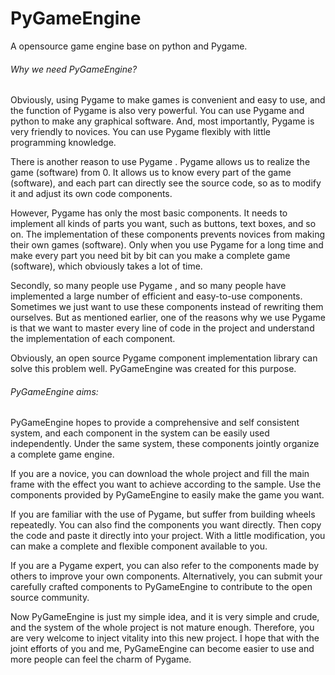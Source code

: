 # PyGameEngine
A opensource game engine base on python and Pygame.

###### Why we need PyGameEngine?

Obviously, using Pygame to make games is convenient and easy to use, and the function of Pygame is also very powerful. You can use Pygame and python to make any graphical software. And, most importantly, Pygame is very friendly to novices. You can use Pygame flexibly with little programming knowledge.

There is another reason to use Pygame . Pygame allows us to realize the game (software) from 0. It allows us to know every part of the game (software), and each part can directly see the source code, so as to modify it and adjust its own code components.

However, Pygame has only the most basic components. It needs to implement all kinds of parts you want, such as buttons, text boxes, and so on. The implementation of these components prevents novices from making their own games (software). Only when you use Pygame for a long time and make every part you need bit by bit can you make a complete game (software), which obviously takes a lot of time.

Secondly, so many people use Pygame , and so many people have implemented a large number of efficient and easy-to-use components. Sometimes we just want to use these components instead of rewriting them ourselves. But as mentioned earlier, one of the reasons why we use Pygame is that we want to master every line of code in the project and understand the implementation of each component.

Obviously, an open source Pygame component implementation library can solve this problem well. PyGameEngine was created for this purpose.

###### PyGameEngine aims:

PyGameEngine hopes to provide a comprehensive and self consistent system, and each component in the system can be easily used independently. Under the same system, these components jointly organize a complete game engine.

If you are a novice, you can download the whole project and fill the main frame with the effect you want to achieve according to the sample. Use the components provided by PyGameEngine to easily make the game you want.

If you are familiar with the use of Pygame, but suffer from building wheels repeatedly. You can also find the components you want directly. Then copy the code and paste it directly into your project. With a little modification, you can make a complete and flexible component available to you.

If you are a Pygame expert, you can also refer to the components made by others to improve your own components. Alternatively, you can submit your carefully crafted components to PyGameEngine to contribute to the open source community.



Now PyGameEngine is just my simple idea, and it is very  simple and crude, and the system of the whole project is not mature enough. Therefore, you are very welcome to inject vitality into this new project. I hope that with the joint efforts of you and me, PyGameEngine can become easier to use and more people can feel the charm of Pygame.
